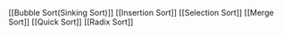 
[[Bubble Sort(Sinking Sort)]]
[[Insertion Sort]]
[[Selection Sort]]
[[Merge Sort]]
[[Quick Sort]]
[[Radix Sort]]
